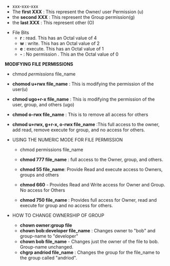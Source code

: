   - xxx-xxx-xxx
  - The **first XXX** : This represent the Owner/ user Permission (u)
  - the **second XXX** : This represent the Group permission(g)
  - the **last XXX** : This represent other (O) 
  
* File Bits
  - **r** : read. This has an Octal value of 4
  - **w** : write. This has an Octal value of 2
  - **e** : execute. This has an Octal value of 1
  - **-** : No permission . This an the Octal value of 0


**MODIFYING FILE PERMISSIONS**
- chmod *permissions* file_name
  
- **chomod u+rwx file_name** : This is modifying the permission of the user(u)
  
- **chmod ugo+r-x file_name** : This is modifying the permission of the user, group, and others (ugo)
  
- **chmod o-rwx file_name** : This is to remove all access for others
  
- **chmod u+rwx, g+r-x, o-rwx file_name** :This full access to the owner, add read, remove execute for group, and no access for others.

* USING THE NUMERIC MODE FOR FILE PERMISSION
  - chmod permissions file_name
  
  - **chmod 777 file_name** : full access to the Owner, group, and others.
  - **chmod 55 file_name**: Provide Read and execute access to Owners, groups and others
  - **chmod 660** - Provides Read and Write access for Owner and Group. No access for Others
  - **chmod 750 file_name** : Provides full access for Owner, read and execute for group and no access for others.

* HOW TO CHANGE OWNERSHIP OF GROUP
  - **chown owner:group file**
  - **chown bob:developer file_name** : Changes owner to "bob" and group-name to "developer"
  - **chown bob file_name** - Changes just the owner of the file to bob. Group-name unchanged.
  - **chgrp andriod file_name** : Changes the group for the file_name to the group called "andriod".